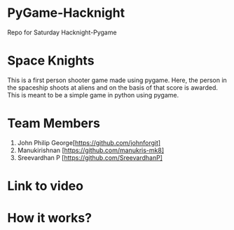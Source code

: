 # PyGame-Hacknight
Repo for Saturday Hacknight-Pygame

# Space Knights
This is a first person shooter game made using pygame. Here, the person in the spaceship shoots at aliens and on the basis of that score is awarded. This is meant to be a simple game in python using pygame.
# Team Members
1. John Philip George[https://github.com/johnforgit]
2. Manukirishnan [https://github.com/manukris-mk8]
3. Sreevardhan P [https://github.com/SreevardhanP]
# Link to video

# How it works?

